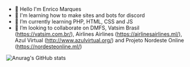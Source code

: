 - 👋 Hello I'm Enrico Marques
- 👀 I'm learning how to make sites and bots for discord
- 🌱 I’m currently learning PHP, HTML, CSS and JS
- 💞️ I’m looking to collaborate on DMFS, Vatsim Brasil (https://vatsim.com.br/), Airlines Airlines (https://airlinesairlines.ml/), Azul Virtual (http://www.azulvirtual.org/)  and Projeto Nordeste Online (https://nordesteonline.ml/)


<!---
Enrico1108/Enrico1108 is a ✨ special ✨ repository because its `README.md` (this file) appears on your GitHub profile.
You can click the Preview link to take a look at your changes.
--->
![Anurag's GitHub stats](https://github-readme-stats.vercel.app/api?username=anuraghazra&show_icons=true&theme=dracula)

